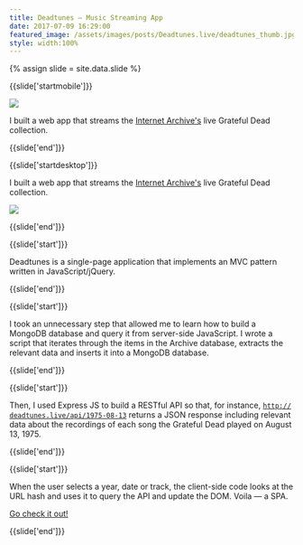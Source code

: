 ```yaml
---
title: Deadtunes — Music Streaming App
date: 2017-07-09 16:29:00
featured_image: /assets/images/posts/Deadtunes.live/deadtunes_thumb.jpg
style: width:100%
---
```

{% assign slide = site.data.slide %}

{{slide['startmobile']}}

<div><img class='full-height' src='{{ site.url }}/assets/images/posts/Deadtunes.live/deadtunes_mobile.jpg'></div>

<p class='bg'>I built a web app that streams the <a href='https://archive.org/' target='_blank'>Internet Archive's</a> live Grateful Dead collection.</p>

{{slide['end']}}

{{slide['startdesktop']}}

<p>I built a web app that streams the <a href='https://archive.org/' target='_blank'>Internet Archive's</a> live Grateful Dead collection.</p>

<div><img src='{{ site.url }}/assets/images/posts/Deadtunes.live/deadtunes_thumb.jpg'></div>

{{slide['end']}}

{{slide['start']}}

Deadtunes is a single-page application that implements an MVC pattern written in JavaScript/jQuery.

{{slide['end']}}

{{slide['start']}}

I took an unnecessary step that allowed me to learn how to build a MongoDB database and query it from server-side JavaScript. I wrote a script that iterates through the items in the Archive database, extracts the relevant data and inserts it into a MongoDB database.

{{slide['end']}}

{{slide['start']}}

Then, I used Express JS to build a RESTful API so that, for instance, <code style='word-break: break-all'>http://deadtunes.live/api/1975-08-13</code> returns a JSON response including relevant data about the recordings of each song the Grateful Dead played on August 13, 1975.

{{slide['end']}}

{{slide['start']}}

When the user selects a year, date or track, the client-side code looks at the URL hash and uses it to query the API and update the DOM. Voila &mdash; a SPA.

<a class='link-button-2' href='http://deadtunes.live/' target='_blank'>Go check it out!</a>

{{slide['end']}}